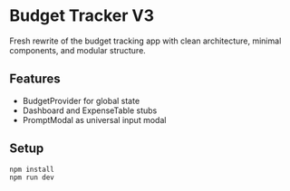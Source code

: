 # Budget Tracker V3

Fresh rewrite of the budget tracking app with clean architecture, minimal components, and modular structure.

## Features
- BudgetProvider for global state
- Dashboard and ExpenseTable stubs
- PromptModal as universal input modal

## Setup
```bash
npm install
npm run dev
```
